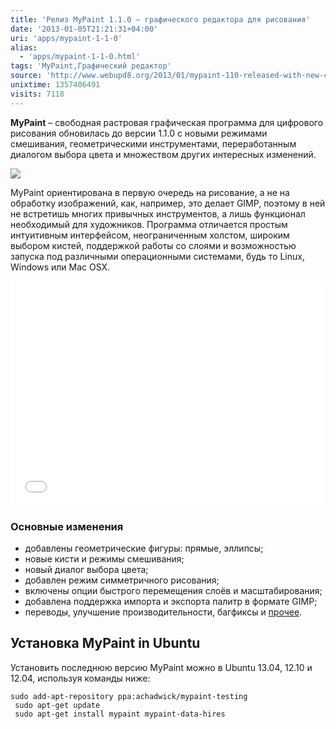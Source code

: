 ```yaml
---
title: 'Релиз MyPaint 1.1.0 – графического редактора для рисования'
date: '2013-01-05T21:21:31+04:00'
uri: 'apps/mypaint-1-1-0'
alias: 
  - 'apps/mypaint-1-1-0.html'
tags: 'MyPaint,Графический редактор'
source: 'http://www.webupd8.org/2013/01/mypaint-110-released-with-new-color.html'
unixtime: 1357406491
visits: 7118
---
```

**MyPaint** – свободная растровая графическая программа для цифрового рисования обновилась до версии 1.1.0 с новыми режимами смешивания, геометрическими инструментами, переработанным диалогом выбора цвета и множеством других интересных изменений.

[![](img/2013/01/05/21-00/mypaint-2-8349444639-o.jpg)](img/2013/01/05/21-00/mypaint-2-8349444639-o.jpg)

MyPaint ориентирована в первую очередь на рисование, а не на обработку изображений, как, например, это делает GIMP, поэтому в ней не встретишь многих привычных инструментов, а лишь функционал необходимый для художников. Программа отличается простым интуитивным интерфейсом, неограниченным холстом, широким выбором кистей, поддержкой работы со слоями и возможностью запуска под различными операционными системами, будь то Linux, Windows или Mac OSX.

 <iframe src="//player.vimeo.com/video/56621515?portrait=0" width="500" height="360" frameborder="0" webkitallowfullscreen="" mozallowfullscreen="" allowfullscreen=""></iframe>

### Основные изменения

*   добавлены геометрические фигуры: прямые, эллипсы;
*   новые кисти и режимы смешивания;
*   новый диалог выбора цвета;
*   добавлен режим симметричного рисования;
*   включены опции быстрого перемещения слоёв и масштабирования;
*   добавлена поддержка импорта и экспорта палитр в формате GIMP;
*   переводы, улучшение производительности, багфиксы и [прочее](http://libregraphicsworld.org/blog/entry/mypaint-1.1.0-released).

## Установка MyPaint in Ubuntu

Установить последнюю версию MyPaint можно в Ubuntu 13.04, 12.10 и 12.04, используя команды ниже:

```
sudo add-apt-repository ppa:achadwick/mypaint-testing
 sudo apt-get update
 sudo apt-get install mypaint mypaint-data-hires
```
